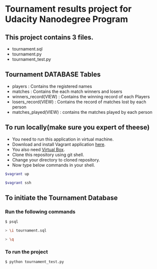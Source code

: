 # Tournament results project for Udacity Nanodegree Program

## This project contains 3 files.
- tournament.sql
- tournament.py
- tournament_test.py

## Tournament DATABASE Tables
- players : Contains the registered names
- matches : Contains the each match winners and losers
- winners_record(VIEW) : Contains the winning record of each Players
- losers_record(VIEW) : Contains the record of matches lost by each person
- matches_played(VIEW) : contains the matches played by each person

## To run locally(make sure you expert of theese)
- You need to run this application in virtual machine.
- Download and install Vagrant application [here](https://www.vagrantup.com/).
- You also need [Virtual Box](https://www.virtualbox.org/).
- Clone this repository using git shell.
- Change your directory to cloned repository.
- Now type below commands in your shell.
```bash
$vagrant up
```
```bash
$vagrant ssh
```
 
## To initiate the Tournament Database 
### Run the following commands
```bash
$ psql 
```
```bash
> \i tournament.sql
```
```bash
> \q
```
### To run the project 
```bash
$ python tournament_test.py
```
